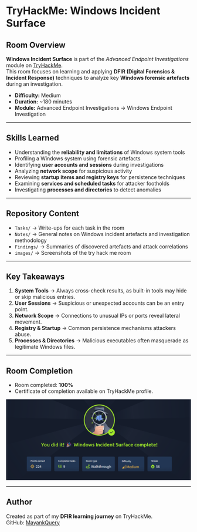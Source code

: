 # TryHackMe: Windows Incident Surface

## Room Overview
**Windows Incident Surface** is part of the *Advanced Endpoint Investigations* module on [TryHackMe](https://tryhackme.com).  
This room focuses on learning and applying **DFIR (Digital Forensics & Incident Response)** techniques to analyze key **Windows forensic artefacts** during an investigation.

- **Difficulty:** Medium  
- **Duration:** ~180 minutes  
- **Module:** Advanced Endpoint Investigations → Windows Endpoint Investigation  

---

## Skills Learned
- Understanding the **reliability and limitations** of Windows system tools  
- Profiling a Windows system using forensic artefacts  
- Identifying **user accounts and sessions** during investigations  
- Analyzing **network scope** for suspicious activity  
- Reviewing **startup items and registry keys** for persistence techniques  
- Examining **services and scheduled tasks** for attacker footholds  
- Investigating **processes and directories** to detect anomalies  

---

## Repository Content
- `Tasks/` -> Write-ups for each task in the room  
- `Notes/` -> General notes on Windows incident artefacts and investigation methodology  
- `Findings/` -> Summaries of discovered artefacts and attack correlations  
- `images/` -> Screenshots of the try hack me room
---

## Key Takeaways
1. **System Tools** -> Always cross-check results, as built-in tools may hide or skip malicious entries.  
2. **User Sessions** -> Suspicious or unexpected accounts can be an entry point.  
3. **Network Scope** -> Connections to unusual IPs or ports reveal lateral movement.  
4. **Registry & Startup** -> Common persistence mechanisms attackers abuse.  
5. **Processes & Directories** -> Malicious executables often masquerade as legitimate Windows files.  

---

## Room Completion
- Room completed: **100%**  
- Certificate of completion available on TryHackMe profile.  

![Room Completion](https://github.com/MayankQuery/tryhackme-writeups/blob/main/windows-endpoint-investigation-windows-incident-surface/images/windows-endpoint-investigation-windows-incident-surface-completion.png)

---

## Author
Created as part of my **DFIR learning journey** on TryHackMe.  
GitHub: [MayankQuery](https://github.com/MayankQuery)  
